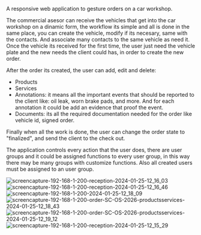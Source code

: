 A responsive web application to gesture orders on a car workshop.

The commercial asesor can receive the vehicles that get into the car workshop on a dinamic form, the workflow its simple and all is done in the same place, you can create the vehicle, modify if its necesary, same with the contacts. And associate many contacts to the same vehicle as need it. Once the vehicle its received for the first time, the user just need the vehicle plate and the new needs the client could has, in order to create the new order.

After the order its created, the user can add, edit and delete:
- Products
- Services
- Annotations: it means all the important events that should be reported to the client like: oil leak, worn brake pads, and more. And for each annotation it could be add an evidence that proof the event.
- Documents: its all the required documentation needed for the order like vehicle id, signed order.

Finally when all the work is done, the user can change the order state to "finalized", and send the client to the check out.

The application controls every action that the user does, there are user groups and it could be assigned functions to every user group, in this way there may be many groups with customize functions. Also all created users must be assigned to an user group.

![screencapture-192-168-1-200-reception-2024-01-25-12_16_03](https://github.com/mateop08/App5E_Client/assets/44093768/98e281c5-6fff-4675-b7d2-f70d669b1730)
![screencapture-192-168-1-200-reception-2024-01-25-12_16_46](https://github.com/mateop08/App5E_Client/assets/44093768/30ec68af-12fa-4dda-9ccb-e9d8808efdaf)
![screencapture-192-168-1-200-2024-01-25-12_18_09](https://github.com/mateop08/App5E_Client/assets/44093768/bfa83faa-ecff-478a-b358-d20420a6379d)
![screencapture-192-168-1-200-order-SC-OS-2026-productsservices-2024-01-25-12_18_43](https://github.com/mateop08/App5E_Client/assets/44093768/431acace-b398-45ef-bb3d-3879898296c0)
![screencapture-192-168-1-200-order-SC-OS-2026-productsservices-2024-01-25-12_19_12](https://github.com/mateop08/App5E_Client/assets/44093768/d562bd18-0adc-4403-99ad-e0999eeeae99)
![screencapture-192-168-1-200-reception-2024-01-25-12_15_29](https://github.com/mateop08/App5E_Client/assets/44093768/e30b4efb-8dfd-43e8-966c-69e9c7dda1a9)
